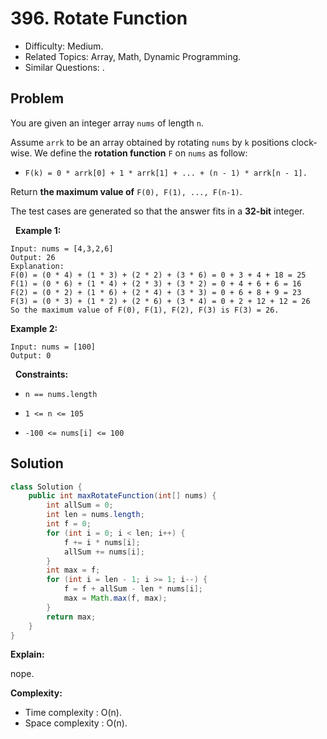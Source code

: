 # 396. Rotate Function

- Difficulty: Medium.
- Related Topics: Array, Math, Dynamic Programming.
- Similar Questions: .

## Problem

You are given an integer array ```nums``` of length ```n```.

Assume ```arrk``` to be an array obtained by rotating ```nums``` by ```k``` positions clock-wise. We define the **rotation function** ```F``` on ```nums``` as follow:


	
- ```F(k) = 0 * arrk[0] + 1 * arrk[1] + ... + (n - 1) * arrk[n - 1].```


Return **the maximum value of** ```F(0), F(1), ..., F(n-1)```.

The test cases are generated so that the answer fits in a **32-bit** integer.

 
**Example 1:**

```
Input: nums = [4,3,2,6]
Output: 26
Explanation:
F(0) = (0 * 4) + (1 * 3) + (2 * 2) + (3 * 6) = 0 + 3 + 4 + 18 = 25
F(1) = (0 * 6) + (1 * 4) + (2 * 3) + (3 * 2) = 0 + 4 + 6 + 6 = 16
F(2) = (0 * 2) + (1 * 6) + (2 * 4) + (3 * 3) = 0 + 6 + 8 + 9 = 23
F(3) = (0 * 3) + (1 * 2) + (2 * 6) + (3 * 4) = 0 + 2 + 12 + 12 = 26
So the maximum value of F(0), F(1), F(2), F(3) is F(3) = 26.
```

**Example 2:**

```
Input: nums = [100]
Output: 0
```

 
**Constraints:**


	
- ```n == nums.length```
	
- ```1 <= n <= 105```
	
- ```-100 <= nums[i] <= 100```



## Solution

```java
class Solution {
    public int maxRotateFunction(int[] nums) {
        int allSum = 0;
        int len = nums.length;
        int f = 0;
        for (int i = 0; i < len; i++) {
            f += i * nums[i];
            allSum += nums[i];
        }
        int max = f;
        for (int i = len - 1; i >= 1; i--) {
            f = f + allSum - len * nums[i];
            max = Math.max(f, max);
        }
        return max;
    }
}
```

**Explain:**

nope.

**Complexity:**

* Time complexity : O(n).
* Space complexity : O(n).
